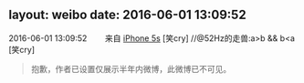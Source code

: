 layout: weibo
date: 2016-06-01 13:09:52
---
2016-06-01 13:09:52  &nbsp;&nbsp;&nbsp;&nbsp;&nbsp;&nbsp; 来自 <a href="sinaweibo://customweibosource" rel="nofollow">iPhone 5s</a>
[笑cry] //@52Hz的走兽:a>b && b<a [笑cry]
>  抱歉，作者已设置仅展示半年内微博，此微博已不可见。 ​​​
